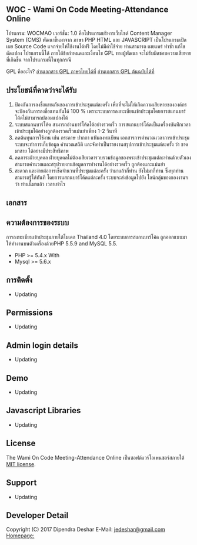 ﻿## WOC - Wami On Code Meeting-Attendance Online


โปรแกรม: WOCMAO เวอร์ชั่น: 1.0
คือโปรแกรมบริหารเว็บไซต์ Content Manager System (CMS) พัฒนาขึ้นมาจาก ภาษา PHP HTML และ JAVASCRIPT เป็นโปรแกรมเปิดเผย Source Code แจกจ่ายให้ใช้งานได้ฟรี โดยไม่มีค่าใช้จ่าย ท่านสามารถ เผยแพร่ ทำซ้ำ แก้ไข ดัดแปลง โปรแกรมนี้ได้ ภายใต้ข้อกำหนดและเงื่อนไข GPL ทางผู้พัฒนา จะไม่รับผิดชอบความเสียหายที่เกิดขึ้น จากโปรแกรมนี้ในทุกกรณี

GPL คืออะไร?
[อ่านเอกสาร GPL ภาษาไทยได้ที่](http://developer.thai.net/gpl/)
[อ่านเอกสาร GPL ต้นฉบับได้ที่](http://www.gnu.org/copyleft/gpl.html)

## ประโยชน์ที่คาดว่าจะได้รับ
1.	ป้องกันการลงชื่อแทนกันของการเข้าประชุมแต่ละครั้ง เพื่อที่จะไม่ให้เกิดความเสียหายขององค์กร จะป้องกันการลงชื่อแทนกันได้ 100 %  เพราะระบบการลงทะเบียนเข้าประชุมโดยการสแกนบาร์โค้ดไม่สามารถปลอมแปลงได้
2.	ระบบสแกนบาร์โค้ด สามารถอ่านบาร์โค้ดได้อย่างรวดเร็ว การสแกนบาร์โค้ดเป็นเครื่องบันทึกเวลาเข้าประชุมได้อย่างถูกต้องรวดเร็วแม่นยำเพียง 1-2 วินาที
3.	ลดต้นทุนการใช้งาน เช่น กระดาษ ปากกา แฟ้มลงทะเบียน เอกสารการคำนวณเวลาการเข้าประชุม ระบบจะทำการเก็บข้อมูล คำนวณสถิติ และจัดทำเป็นรายงานสรุปการเข้าประชุมแต่ละครั้ง ว่า ขาด มาสาย ได้อย่างมีประสิทธิภาพ
4.	ลดภาระฝ่ายบุคคล ฝ่ายบุคคลไม่ต้องเสียเวลารวบรวมข้อมูลของพระเข้าประชุมแต่ละท่านด้วยตัวเอง สามารถคำนวณและสรุปรายงานข้อมูลการทำงานได้อย่างรวดเร็ว ถูกต้องและแม่นยำ
5.	สะดวก และง่ายต่อการเช็คจำนวนที่ประชุมแต่ละครั้ง ว่ามาแล้วกี่ท่าน ยังไม่มากี่ท่าน ซึ่งทุกท่านสามารถรู้ได้ทันที โดยการแสกนบาร์โค้ดแต่ละครั้ง ระบบจะส่งข้อมูลไปยัง ไลน์กลุ่มของกองงานฯ ว่า ท่านนี้มาแล้ว เวลาเท่าไร

## เอกสาร

## ความต้องการของระบบ

การลงทะเบียนเข้าประชุมภายใต้โมเดล Thailand 4.0 โดยระบบการสแกนบาร์โค้ด ถูกออกแบบมาให้ทำงานบนตัวเครื่องด้วยPHP 5.5.9 and MySQL 5.5.

* PHP >= 5.4.x With
* Mysql >= 5.6.x

## การติดตั้ง

* Updating

## Permissions

* Updating

## Admin login details

* Updating

## Demo

* Updating

## Javascript Libraries

* Updating

## License

The Wami On Code Meeting-Attendance Online เป็นซอฟต์แวร์โอเพนซอร์สภายใต้ [MIT license](http://opensource.org/licenses/MIT).

## Support

* Updating

## Developer Detail
Copyright (C) 2017 Dipendra Deshar
E-Mail: jedeshar@gmail.com [Homepage:](http://www.ddeshar.com.np)
